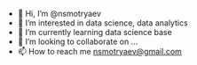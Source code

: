 - 👋 Hi, I’m @nsmotryaev
- 👀 I’m interested in data science, data analytics
- 🌱 I’m currently learning data science base
- 💞️ I’m looking to collaborate on ...
- 📫 How to reach me nsmotryaev@gmail.com

<!---
nsmotryaev/nsmotryaev is a ✨ special ✨ repository because its `README.md` (this file) appears on your GitHub profile.
You can click the Preview link to take a look at your changes.
--->
